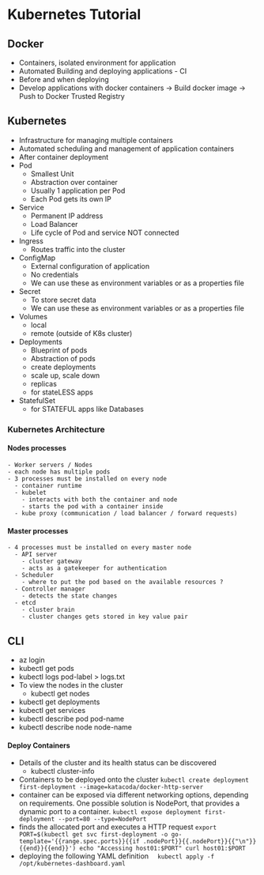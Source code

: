 # Kubernetes Tutorial

## Docker
  - Containers, isolated environment for application
  - Automated Building and deploying applications - CI
  - Before and when deploying
  - Develop applications with docker containers -> Build docker image -> Push to Docker Trusted Registry

## Kubernetes
  - Infrastructure for managing multiple containers
  - Automated scheduling and management of application containers
  - After container deployment
  - Pod
    - Smallest Unit
    - Abstraction over container
    - Usually 1 application per Pod
    - Each Pod gets its own IP
  - Service
    - Permanent IP address
    - Load Balancer
    - Life cycle of Pod and service NOT connected
  - Ingress
    - Routes traffic into the cluster
  - ConfigMap
    - External configuration of application
    - No credentials
    - We can use these as environment variables or as a properties file
  - Secret
    - To store secret data
    - We can use these as environment variables or as a properties file
  - Volumes
    - local
    - remote (outside of K8s cluster)
  - Deployments
    - Blueprint of pods
    - Abstraction of pods
    - create deployments
    - scale up, scale down
    - replicas
    - for stateLESS apps
  - StatefulSet
    - for STATEFUL apps like Databases


### Kubernetes Architecture
#### Nodes processes

    - Worker servers / Nodes 
    - each node has multiple pods
    - 3 processes must be installed on every node
      - container runtime
      - kubelet 
        - interacts with both the container and node
        - starts the pod with a container inside
      - kube proxy (communication / load balancer / forward requests)

#### Master processes
    - 4 processes must be installed on every master node
      - API server
        - cluster gateway
        - acts as a gatekeeper for authentication
      - Scheduler
        - where to put the pod based on the available resources ?
      - Controller manager
        - detects the state changes
      - etcd
        - cluster brain
        - cluster changes gets stored in key value pair



## CLI
  * az login
  * kubectl get pods
  * kubectl logs pod-label > logs.txt
  * To view the nodes in the cluster
     - kubectl get nodes
  * kubectl get deployments
  * kubectl get services
  * kubectl describe pod pod-name
  * kubectl describe node node-name

#### Deploy Containers
  - Details of the cluster and its health status can be discovered
    - kubectl cluster-info
  - Containers to be deployed onto the cluster
  `
      kubectl create deployment first-deployment --image=katacoda/docker-http-server
  `
  - container can be exposed via different networking options, depending on requirements. One possible solution is NodePort, that provides a dynamic port to a container.
  `
      kubectl expose deployment first-deployment --port=80 --type=NodePort
  `
  - finds the allocated port and executes a HTTP request
  `
      export PORT=$(kubectl get svc first-deployment -o go-template='{{range.spec.ports}}{{if .nodePort}}{{.nodePort}}{{"\n"}}{{end}}{{end}}')
echo "Accessing host01:$PORT"
curl host01:$PORT
  `
  - deploying the following YAML definition
  `  
  kubectl apply -f /opt/kubernetes-dashboard.yaml
  `

